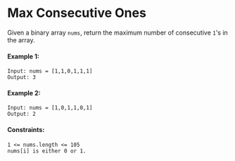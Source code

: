 # Max Consecutive Ones

Given a binary array ```nums```, return the maximum number of consecutive ```1```'s in the array.

#### Example 1:
```
Input: nums = [1,1,0,1,1,1]
Output: 3
```

#### Example 2:
```
Input: nums = [1,0,1,1,0,1]
Output: 2
```

#### Constraints:
```
1 <= nums.length <= 105
nums[i] is either 0 or 1.
```
